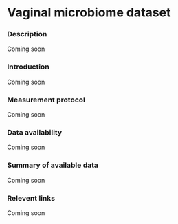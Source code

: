 # Vaginal microbiome dataset  

### Description 

Coming soon

### Introduction

Coming soon

### Measurement protocol 
<!-- long measurment protocol for the data browser -->
Coming soon

### Data availability 
<!-- for the example notebooks -->
Coming soon

### Summary of available data 
<!-- for the data browser -->
Coming soon

### Relevent links

Coming soon
